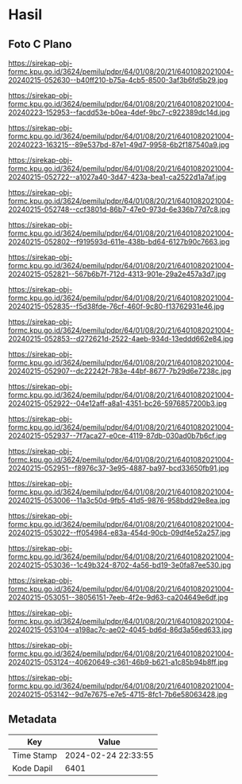 # Hasil

## Foto C Plano

https://sirekap-obj-formc.kpu.go.id/3624/pemilu/pdpr/64/01/08/20/21/6401082021004-20240215-052630--b40ff210-b75a-4cb5-8500-3af3b6fd5b29.jpg

https://sirekap-obj-formc.kpu.go.id/3624/pemilu/pdpr/64/01/08/20/21/6401082021004-20240223-152953--facdd53e-b0ea-4def-9bc7-c922389dc14d.jpg

https://sirekap-obj-formc.kpu.go.id/3624/pemilu/pdpr/64/01/08/20/21/6401082021004-20240223-163215--89e537bd-87e1-49d7-9958-6b2f187540a9.jpg

https://sirekap-obj-formc.kpu.go.id/3624/pemilu/pdpr/64/01/08/20/21/6401082021004-20240215-052722--a1027a40-3d47-423a-bea1-ca2522d1a7af.jpg

https://sirekap-obj-formc.kpu.go.id/3624/pemilu/pdpr/64/01/08/20/21/6401082021004-20240215-052748--ccf3801d-86b7-47e0-973d-6e336b77d7c8.jpg

https://sirekap-obj-formc.kpu.go.id/3624/pemilu/pdpr/64/01/08/20/21/6401082021004-20240215-052802--f919593d-611e-438b-bd64-6127b90c7663.jpg

https://sirekap-obj-formc.kpu.go.id/3624/pemilu/pdpr/64/01/08/20/21/6401082021004-20240215-052821--567b6b7f-712d-4313-901e-29a2e457a3d7.jpg

https://sirekap-obj-formc.kpu.go.id/3624/pemilu/pdpr/64/01/08/20/21/6401082021004-20240215-052835--f5d38fde-76cf-460f-9c80-f13762931e46.jpg

https://sirekap-obj-formc.kpu.go.id/3624/pemilu/pdpr/64/01/08/20/21/6401082021004-20240215-052853--d272621d-2522-4aeb-934d-13eddd662e84.jpg

https://sirekap-obj-formc.kpu.go.id/3624/pemilu/pdpr/64/01/08/20/21/6401082021004-20240215-052907--dc22242f-783e-44bf-8677-7b29d6e7238c.jpg

https://sirekap-obj-formc.kpu.go.id/3624/pemilu/pdpr/64/01/08/20/21/6401082021004-20240215-052922--04e12aff-a8a1-4351-bc26-5976857200b3.jpg

https://sirekap-obj-formc.kpu.go.id/3624/pemilu/pdpr/64/01/08/20/21/6401082021004-20240215-052937--7f7aca27-e0ce-4119-87db-030ad0b7b6cf.jpg

https://sirekap-obj-formc.kpu.go.id/3624/pemilu/pdpr/64/01/08/20/21/6401082021004-20240215-052951--f8976c37-3e95-4887-ba97-bcd33650fb91.jpg

https://sirekap-obj-formc.kpu.go.id/3624/pemilu/pdpr/64/01/08/20/21/6401082021004-20240215-053006--11a3c50d-9fb5-41d5-9876-958bdd29e8ea.jpg

https://sirekap-obj-formc.kpu.go.id/3624/pemilu/pdpr/64/01/08/20/21/6401082021004-20240215-053022--ff054984-e83a-454d-90cb-09df4e52a257.jpg

https://sirekap-obj-formc.kpu.go.id/3624/pemilu/pdpr/64/01/08/20/21/6401082021004-20240215-053036--1c49b324-8702-4a56-bd19-3e0fa87ee530.jpg

https://sirekap-obj-formc.kpu.go.id/3624/pemilu/pdpr/64/01/08/20/21/6401082021004-20240215-053051--38056151-7eeb-4f2e-9d63-ca204649e6df.jpg

https://sirekap-obj-formc.kpu.go.id/3624/pemilu/pdpr/64/01/08/20/21/6401082021004-20240215-053104--a198ac7c-ae02-4045-bd6d-86d3a56ed633.jpg

https://sirekap-obj-formc.kpu.go.id/3624/pemilu/pdpr/64/01/08/20/21/6401082021004-20240215-053124--40620649-c361-46b9-b621-a1c85b94b8ff.jpg

https://sirekap-obj-formc.kpu.go.id/3624/pemilu/pdpr/64/01/08/20/21/6401082021004-20240215-053142--9d7e7675-e7e5-4715-8fc1-7b6e58063428.jpg


## Metadata

| Key        | Value               |
| ---------- | ------------------- |
| Time Stamp | 2024-02-24 22:33:55 |
| Kode Dapil | 6401                |



